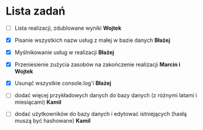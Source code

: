 # Lista zadań

- [ ] Lista realizacji, zdublowane wyniki **Wojtek**

- [x] Pisanie wszystkich nazw usług z małej w bazie danych **Błażej**

- [x] Myślnikowanie usług w realizacji **Błażej**

- [X] Przeniesienie zużycia zasobów na zakończenie realizacji **Marcin i Wojtek**

- [x] Usunąć wszystkie console.log'i **Błażej**

- [ ] dodać więcej przykładowych danych do bazy danych (z różnymi latami i miesiącami) **Kamil**

- [ ] dodać użytkowników do bazy danych i edytować istniejących (hasłą muszą być hashowane) **Kamil**
